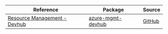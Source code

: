 | Reference | Package | Source |
|---|---|---|
|[Resource Management - Devhub](mgmt-devhub-readme.md)|[azure-mgmt-devhub](https://pypi.org/project/azure-mgmt-devhub)|[GitHub](https://github.com/Azure/azure-sdk-for-python/blob/main/sdk/devhub/azure-mgmt-devhub)|
